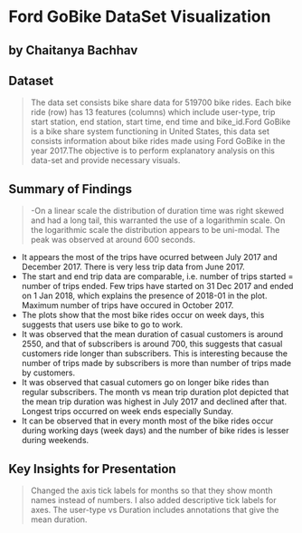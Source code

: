 # Ford GoBike DataSet Visualization
## by Chaitanya Bachhav


## Dataset

> The data set consists bike share data for 519700 bike rides. Each bike ride (row) has 13 features (columns) which include user-type, trip start station, end station, start time, end time and bike_id.Ford GoBike is a bike share system functioning in United States, this data set consists information about bike rides made using Ford GoBike in the year 2017.The objective is to perform explanatory analysis on this data-set and provide necessary visuals. 

## Summary of Findings

>-On a linear scale the distribution of duration time was right skewed and had a long tail, this warranted the use of a logarithmin scale. On the logarithmic scale the distribution appears to be uni-modal. The peak was observed at around 600 seconds. 
 - It appears the most of the trips have ocurred between July 2017 and December 2017. There is very less trip data from June 2017.
 - The start and end trip data are comparable, i.e. number of trips started  = number of trips ended. Few trips have started on  31 Dec 2017 and ended on 1 Jan 2018, which explains the presence of 2018-01 in the plot. Maximum number of trips have occured in October 2017. 
 - The plots show that the most bike rides occur on week days, this suggests that users use bike to go to work.
 - It was  observed that the mean duration of casual customers is around 2550, and that of subscribers is around 700, this suggests that casual customers ride longer than subscribers. This is interesting because the number of trips made by subscribers is more than number of trips made by customers. 
 - It was observed that casual cutomers go on longer bike rides than regular subscribers. The month vs mean trip duration plot depicted that the mean trip duration was highest in July 2017 and declined after that. Longest trips occurred on week ends especially Sunday.
 - It can be observed that in every month most of the bike rides occur during working days (week days) and the number of bike rides is lesser during weekends.

## Key Insights for Presentation

> Changed the axis tick labels for months so that they show month names instead of numbers. I also added descriptive tick labels for axes. The user-type vs Duration includes annotations that give the mean duration. 